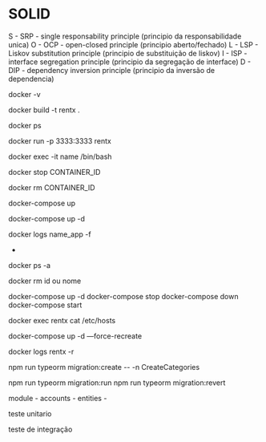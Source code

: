 # SOLID

S - SRP - single responsability principle (principio da responsabilidade unica)
O - OCP - open-closed principle (principio aberto/fechado)
L - LSP - Liskov substitution principle (principio de substituição de liskov)
I - ISP - interface segregation principle (principio da segregação de interface)
D - DIP - dependency inversion principle (principio da inversão de dependencia)


docker -v

docker build -t rentx .

docker ps

docker run -p 3333:3333 rentx

docker exec -it name /bin/bash

docker stop CONTAINER_ID

docker rm CONTAINER_ID

docker-compose up

docker-compose up -d

docker logs name_app -f


*
docker ps -a

docker rm id ou nome


docker-compose up -d
docker-compose stop
docker-compose down
docker-compose start


docker exec rentx cat /etc/hosts

docker-compose up -d —force-recreate

docker logs rentx -r

npm run typeorm migration:create -- -n CreateCategories

npm run typeorm migration:run
npm run typeorm migration:revert

module
    - accounts
        - entities
            - 


teste unitario


teste de integração




